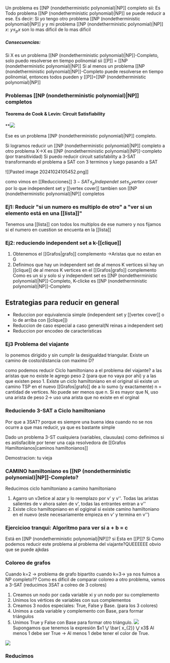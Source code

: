 Un problema es [[NP (nondetherministic polynomial)|NP]] completo sii:
Es 
Todo problema [[NP (nondetherministic polynomial)|NP]] se puede reducir a ese. Es decir: Si yo tengo otro problema [[NP (nondetherministic polynomial)|NP]] $y$ y mi problema [[NP (nondetherministic polynomial)|NP]] $x$: $y\leq_{p}x$
son lo mas dificil de lo mas dificil

##### Consecuencias: 
Si X es un problema [[NP (nondetherministic polynomial)|NP]]-Completo, solo puedo resolverse en tiempo polinomial sii [[P]] = [[NP (nondetherministic polynomial)|NP]] 
Si al menos un problema [[NP (nondetherministic polynomial)|NP]]-Completo puede resolverse en tiempo polinomial, entonces todos pueden y [[P]]=[[NP (nondetherministic polynomial)|NP]]



### Problemas [[NP (nondetherministic polynomial)|NP]] completos
#### Teorema de Cook & Levin: Circuit Satisfiability 

**![](https://lh7-rt.googleusercontent.com/slidesz/AGV_vUfGOJvAdFpiIYGKUngmron3TZdQALAKQaXdp8Hz-stiCtOcvdq55hsOrtg4xaORV_OjeM91iIjd_7nfgZCRD_2bjGrb5UPhxJ7iK-wUU1i6jtFwvRVzhvKugbTTP6FWEbiEzuKwWdvscf495q6VrzSh8SJh99L3=s2048?key=ddV7CqlIamrZHzGhNajamQ)

Ese es un problema [[NP (nondetherministic polynomial)|NP]] completo.

Si logramos reducir un [[NP (nondetherministic polynomial)|NP]] completo a otro problema X->X es [[NP (nondetherministic polynomial)|NP]]-completo (por transitividad)
Si puedo reducir circuit satisfability a 3-SAT transformando el problema a SAT con 3 terminos y luego pasando a SAT

![[Pasted image 20241024105452.png]]

como vimos en [[Reducciones]] $3-SAT \leq_{p} Independet \ set \leq_{p} vertex \ cover$ por lo que independent set y [[vertex cover]] tambien son [[NP (nondetherministic polynomial)|NP]] completos 


### Ej1: Reducir "si un numero es multiplo de otro" a "ver si un elemento está en una [[lista]]"
Tenemos una [[lista]] con todos los multiplos de ese numero y nos fijamos si el numero en cuestion se encuenta en la [[lista]]


### Ej2: reduciendo independent set a k-[[clique]]
1. Obtenemos el [[Grafos|grafo]] complemento ->Aristas que no estan en G 
2. Definimos que hay un independent set de al menos K vertices sii hay un [[clique]] de al menos K vertices en el [[Grafos|grafo]] complemento
Como es un si y solo si y independent set es [[NP (nondetherministic polynomial)|NP]]-Completo, K-clicke es [[NP (nondetherministic polynomial)|NP]]-Completo


## Estrategias para reducir en general 
- Reduccion por equivalencia simple (independent set y [[vertex cover]] o lo de arriba con [[clique]])
- Reduccion de caso especial a caso general(N reinas a independent set)
- Reduccion por encodeo de caracteristicas


### Ej3 Problema del viajante 
lo ponemos dirigido y sin cumplir la desigualdad triangular.
Existe un camino de costo/distancia con maximo D?

como podemos reducir Ciclo hamiltoniano a el problema del viajante?
a las aristas que no existe le agrego peso 2 (para que no vaya por ahi) y a las que existen peso 1. 
Existe un ciclo hamiltoniano en el original sii existe un camino TSP en el nuevo [[Grafos|grafo]] de a lo sumo (y exactamente) n = cantidad de vertices. No puede ser menos que n. Si es mayor que N, uso una arista de peso 2-> uso una arista que no existe en el orginal

### Reduciendo 3-SAT a Ciclo hamiltoniano 

Por que a 3SAT? porque es siempre una buena idea cuando no se nos ocurre a que mas reducir, ya que es bastante simple 

Dado un problema 3-ST cualquiera (variables, clausulas) como definimos si es astisfacible por tener una caja resolvedora de [[Grafos Hamiltonianos|caminos hamiltonianos]]

Demostracion: tu vieja 


### CAMINO hamiltoniano es [[NP (nondetherministic polynomial)|NP]]-Completo?

Reducimos ciclo hamiltoniano a camino hamiltoniano 
1. Agarro un v3etice al azar y lo reemplazo por v' y v''. Todas las aristas salientes de v ahora salen de v', todas las entrantes entran a v'' 
2. Existe cilco hamiltopniano en el ogiginal si existe camino hamiltoniano en el nuevo (este necesariamente empieza en v' y termina en v'')

### Ejercicioo tranqui: Algoritmo para ver si a + b = c

Está en [[NP (nondetherministic polynomial)|NP]]? si
Esta en [[P]]? Si
Como podemos reducir este problema al problema del viajante?QUEEEEEE
obvio que se puede ajkdas

### Coloreo de grafos
Cuando k=2 -> problema de grafo bipartito 
cuando k=3-> ya nos fuimos a NP completo??
Como es dificil de comparar coloreo a otro problema, vamos a 3-SAT (reducimos 3SAT a colreo de 3 colores)


1. Creamos un nodo por cada variable xi y un nodo por su complemento
2. Unimos los vértices de variables con sus complementos
3. Creamos 3 nodos especiales: True, False y Base. (para los 3 colores)
4. Unimos a cada variable y complemento con Base, para formar triángulos
5. Unimos True y False con Base para formar otro triángulo. 
![](https://lh7-rt.googleusercontent.com/slidesz/AGV_vUdCw4Kc3Bwm5TUyuQX6eCd2FJvToeBzuU5rkigEe0GAb6CmRc2nrFxIBMWpT71KSvfBsze6-iillj_iAb26kC5XvJI-EqEwBknhT1M8vjWPJB-GOoZ-zxqmPvB6E8TxcFySNbJMYByr7NlDl0mJ59RlJ9xkv2g=s2048?key=ddV7CqlIamrZHzGhNajamQ)
Supongamos que tenemos la expresión $x1 ⋁ \bar{  x_{2}} ⋁ x3$
Al menos 1 debe ser True → Al menos 1 debe tener el color de True.

**![](https://lh7-rt.googleusercontent.com/slidesz/AGV_vUdXxII12DZk-lJaPs7TTGD1519yBMh96jYBSCDcp9Hx3DqFsxmrQrH7KIbgtaocLadko1dJzWnjNvRv7NoLcwOBUwKTcb4yCR_zWUtLdnAUxx1w7beJUc3NkUHTw0v26xLhFBstyyENxFUEBtsbKgzJgN2_IbvX=s2048?key=ddV7CqlIamrZHzGhNajamQ)**



### Reducimos 